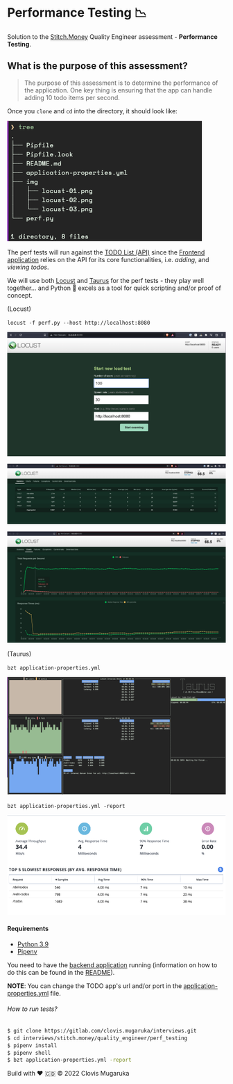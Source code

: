 # Performance Testing 📉
Solution to the [Stitch.Money](https://stitch.money/) Quality Engineer assessment - **Performance Testing**.

## What is the purpose of this assessment?
> The purpose of this assessment is to determine the performance of the application. One key thing is ensuring that the app can handle adding 10 todo items per second.


Once you `clone` and `cd` into the directory, it should look like:

![Directory tree](./img/directory-structure.png)

The perf tests will run against the [TODO List (API)](https://github.com/Stitch-Money/Todo-list-api) since the 
[Frontend application](https://github.com/Stitch-Money/todo-front-end) relies on the API 
for its core functionalities, i.e. _adding_, and _viewing todos_. 


We will use both  [Locust](https://locust.io/) and [Taurus](https://gettaurus.org/) 
for the perf tests - they play well together... and Python 🐍 excels as a tool 
for quick scripting and/or proof of concept.

(Locust)

`locust -f perf.py --host http://localhost:8080`

![Locust Init](./img/locust-01.png)

![Locust Dashboard](./img/locust-02.png)

![Locust Visualization](./img/locust-03.png)

(Taurus)

`bzt application-properties.yml`

![Taurus Console](./img/taurus-console.png)

`bzt application-properties.yml -report`

![Taurus Blazemeter Report](./img/taurus-bzt-report.png)

#### Requirements
- [Python 3.9](https://www.python.org/downloads/release/python-3912/)
- [Pipenv](https://pipenv.readthedocs.io/en/latest/)

You need to have the [backend application](https://github.com/Stitch-Money/Todo-list-api) running
(information on how to do this can be found in the
[README](https://github.com/Stitch-Money/Todo-list-api/blob/main/README.md)).

**NOTE**: You can change the TODO app's url and/or port in the 
[application-properties.yml](application-properties.yml#L21) file.

###### How to run tests?
```bash
$ git clone https://gitlab.com/clovis.mugaruka/interviews.git
$ cd interviews/stitch.money/quality_engineer/perf_testing
$ pipenv install
$ pipenv shell
$ bzt application-properties.yml -report
```

Build with ❤️ 🇨🇩
©️ 2022 Clovis Mugaruka
